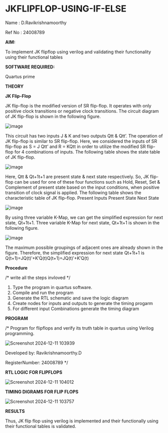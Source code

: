 # JKFLIPFLOP-USING-IF-ELSE

Name : D.Ravikrishnamoorthy

Ref No : 24008789

**AIM:** 

To implement  JK flipflop using verilog and validating their functionality using their functional tables

**SOFTWARE REQUIRED:**

Quartus prime

**THEORY**

**JK Flip-Flop**

JK flip-flop is the modified version of SR flip-flop. It operates with only positive clock transitions or negative clock transitions. The circuit diagram of JK flip-flop is shown in the following figure.

![image](https://github.com/naavaneetha/JKFLIPFLOP-USING-IF-ELSE/assets/154305477/a649c30b-232b-4558-b188-fd6c09845180)


This circuit has two inputs J & K and two outputs Qtt & Qtt’. The operation of JK flip-flop is similar to SR flip-flop. Here, we considered the inputs of SR flip-flop as S = J Qtt’ and R = KQtt in order to utilize the modified SR flip-flop for 4 combinations of inputs. The following table shows the state table of JK flip-flop.

![image](https://github.com/naavaneetha/JKFLIPFLOP-USING-IF-ELSE/assets/154305477/c4360742-e8a8-4937-b089-c46c0433f9a3)

 
Here, Qtt & Qt+1t+1 are present state & next state respectively. So, JK flip-flop can be used for one of these four functions such as Hold, Reset, Set & Complement of present state based on the input conditions, when positive transition of clock signal is applied. The following table shows the characteristic table of JK flip-flop. Present Inputs Present State Next State
 
![image](https://github.com/naavaneetha/JKFLIPFLOP-USING-IF-ELSE/assets/154305477/6c275261-a6d5-4c37-a3a7-1e88ca11c4cd)

By using three variable K-Map, we can get the simplified expression for next state, Qt+1t+1. Three variable K-Map for next state, Qt+1t+1 is shown in the following figure.
 
![image](https://github.com/naavaneetha/JKFLIPFLOP-USING-IF-ELSE/assets/154305477/5174f41b-0ce0-4329-a372-6d1943ea6673)

The maximum possible groupings of adjacent ones are already shown in the figure. Therefore, the simplified expression for next state Qt+1t+1 is Q(t+1)=JQ(t)′+K′Q(t)Q(t+1)=JQ(t)′+K′Q(t)

**Procedure**

/* write all the steps invloved */

1. Type the program in quartus software.
2. Compile and run the program
3. Generate the RTL schematic and save the logic diagram
4. Create nodes for inputs and outputs to generate the timing progarm
5. For different input Combinations generate the timing diagram

**PROGRAM**

/* Program for flipflops and verify its truth table in quartus using Verilog programming.

![Screenshot 2024-12-11 103939](https://github.com/user-attachments/assets/ad990c5a-19b8-4677-b06f-26e462c052b4)



Developed by: Ravikrishnamoorthy.D

RegisterNumber: 24008789
*/

**RTL LOGIC FOR FLIPFLOPS**

![Screenshot 2024-12-11 104012](https://github.com/user-attachments/assets/a001a7b6-ffa2-44b1-9ee1-dee7b31eb907)


**TIMING DIGRAMS FOR FLIP FLOPS**

![Screenshot 2024-12-11 103757](https://github.com/user-attachments/assets/cf19ed82-a2f0-4bb4-b9a0-2faa13c14c47)


**RESULTS**

Thus, JK flip flop using verilog is implemented and their functionally using their functional tables is validated.
